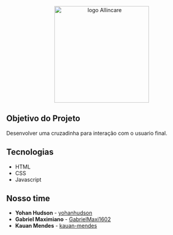<p align="center">
    <img 
      src="https://i.imgur.com/OXe95eQ.png"
      alt="logo Allincare" 
      width="250" 
      height="256"
    />
</p>


## Objetivo do Projeto
Desenvolver uma cruzadinha para interação com o usuario final. 

## Tecnologias
- HTML 
- CSS 
- Javascript 


## Nosso time
- **Yohan Hudson** - [yohanhudson](https://github.com/yohanhudson)
- **Gabriel Maximiano** - [GabrielMaxi1602](https://github.com/GabrielMaxi1602)
- **Kauan Mendes** - [kauan-mendes](https://github.com/kauan-mendes)
 
